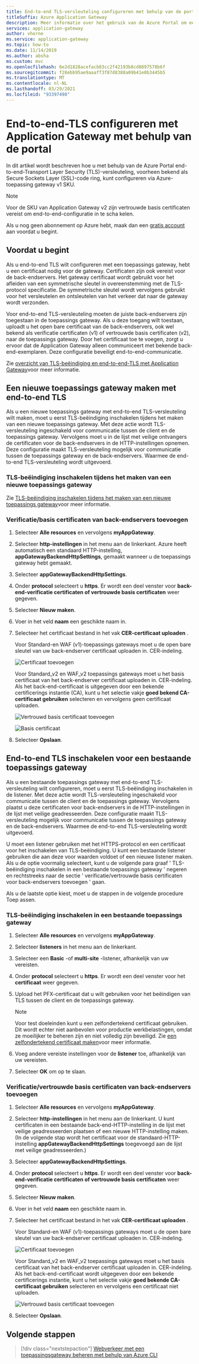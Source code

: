 ```yaml
---
title: End-to-end TLS-versleuteling configureren met behulp van de portal
titleSuffix: Azure Application Gateway
description: Meer informatie over het gebruik van de Azure Portal om een toepassings gateway te maken met end-to-end TLS-code ring.
services: application-gateway
author: vhorne
ms.service: application-gateway
ms.topic: how-to
ms.date: 11/14/2019
ms.author: absha
ms.custom: mvc
ms.openlocfilehash: 6e2d1828acefacb03cc2f42193b8cd8897578b6f
ms.sourcegitcommit: f28ebb95ae9aaaff3f87d8388a09b41e0b3445b5
ms.translationtype: MT
ms.contentlocale: nl-NL
ms.lasthandoff: 03/29/2021
ms.locfileid: "93397498"
---
```

# <a name="configure-end-to-end-tls-by-using-application-gateway-with-the-portal"></a>End-to-end-TLS configureren met Application Gateway met behulp van de portal

In dit artikel wordt beschreven hoe u met behulp van de Azure Portal end-to-end-Transport Layer Security (TLS)-versleuteling, voorheen bekend als Secure Sockets Layer (SSL)-code ring, kunt configureren via Azure-toepassing gateway v1 SKU.

> [!NOTE]
> Voor de SKU van Application Gateway v2 zijn vertrouwde basis certificaten vereist om end-to-end-configuratie in te scha kelen.

Als u nog geen abonnement op Azure hebt, maak dan een [gratis account](https://azure.microsoft.com/free/?WT.mc_id=A261C142F) aan voordat u begint.

## <a name="before-you-begin"></a>Voordat u begint

Als u end-to-end TLS wilt configureren met een toepassings gateway, hebt u een certificaat nodig voor de gateway. Certificaten zijn ook vereist voor de back-endservers. Het gateway certificaat wordt gebruikt voor het afleiden van een symmetrische sleutel in overeenstemming met de TLS-protocol specificatie. De symmetrische sleutel wordt vervolgens gebruikt voor het versleutelen en ontsleutelen van het verkeer dat naar de gateway wordt verzonden. 

Voor end-to-end TLS-versleuteling moeten de juiste back-endservers zijn toegestaan in de toepassings gateway. Als u deze toegang wilt toestaan, uploadt u het open bare certificaat van de back-endservers, ook wel bekend als verificatie certificaten (v1) of vertrouwde basis certificaten (v2), naar de toepassings gateway. Door het certificaat toe te voegen, zorgt u ervoor dat de Application Gateway alleen communiceert met bekende back-end-exemplaren. Deze configuratie beveiligt end-to-end-communicatie.

Zie [overzicht van TLS-beëindiging en end-to-end-TLS met Application Gateway](./ssl-overview.md)voor meer informatie.

## <a name="create-a-new-application-gateway-with-end-to-end-tls"></a>Een nieuwe toepassings gateway maken met end-to-end TLS

Als u een nieuwe toepassings gateway met end-to-end TLS-versleuteling wilt maken, moet u eerst TLS-beëindiging inschakelen tijdens het maken van een nieuwe toepassings gateway. Met deze actie wordt TLS-versleuteling ingeschakeld voor communicatie tussen de client en de toepassings gateway. Vervolgens moet u in de lijst met veilige ontvangers de certificaten voor de back-endservers in de HTTP-instellingen opnemen. Deze configuratie maakt TLS-versleuteling mogelijk voor communicatie tussen de toepassings gateway en de back-endservers. Waarmee de end-to-end TLS-versleuteling wordt uitgevoerd.

### <a name="enable-tls-termination-while-creating-a-new-application-gateway"></a>TLS-beëindiging inschakelen tijdens het maken van een nieuwe toepassings gateway

Zie [TLS-beëindiging inschakelen tijdens het maken van een nieuwe toepassings gateway](./create-ssl-portal.md)voor meer informatie.

### <a name="add-authenticationroot-certificates-of-back-end-servers"></a>Verificatie/basis certificaten van back-endservers toevoegen

1. Selecteer **Alle resources** en vervolgens **myAppGateway**.

2. Selecteer **http-instellingen** in het menu aan de linkerkant. Azure heeft automatisch een standaard HTTP-instelling, **appGatewayBackendHttpSettings**, gemaakt wanneer u de toepassings gateway hebt gemaakt. 

3. Selecteer **appGatewayBackendHttpSettings**.

4. Onder **protocol** selecteert u **https**. Er wordt een deel venster voor **back-end-verificatie certificaten of vertrouwde basis certificaten** weer gegeven.

5. Selecteer **Nieuw maken**.

6. Voer in het veld **naam** een geschikte naam in.

7. Selecteer het certificaat bestand in het vak **CER-certificaat uploaden** .

   Voor Standard-en WAF (v1)-toepassings gateways moet u de open bare sleutel van uw back-endserver certificaat uploaden in. CER-indeling.

   ![Certificaat toevoegen](./media/end-to-end-ssl-portal/addcert.png)

   Voor Standard_v2 en WAF_v2 toepassings gateways moet u het basis certificaat van het back-endserver certificaat uploaden in. CER-indeling. Als het back-end-certificaat is uitgegeven door een bekende certificerings instantie (CA), kunt u het selectie vakje **goed bekend CA-certificaat gebruiken** selecteren en vervolgens geen certificaat uploaden.

   ![Vertrouwd basis certificaat toevoegen](./media/end-to-end-ssl-portal/trustedrootcert-portal.png)

   ![Basis certificaat](./media/end-to-end-ssl-portal/trustedrootcert.png)

8. Selecteer **Opslaan**.

## <a name="enable-end-to-end-tls-for-an-existing-application-gateway"></a>End-to-end TLS inschakelen voor een bestaande toepassings gateway

Als u een bestaande toepassings gateway met end-to-end TLS-versleuteling wilt configureren, moet u eerst TLS-beëindiging inschakelen in de listener. Met deze actie wordt TLS-versleuteling ingeschakeld voor communicatie tussen de client en de toepassings gateway. Vervolgens plaatst u deze certificaten voor back-endservers in de HTTP-instellingen in de lijst met veilige geadresseerden. Deze configuratie maakt TLS-versleuteling mogelijk voor communicatie tussen de toepassings gateway en de back-endservers. Waarmee de end-to-end TLS-versleuteling wordt uitgevoerd.

U moet een listener gebruiken met het HTTPS-protocol en een certificaat voor het inschakelen van TLS-beëindiging. U kunt een bestaande listener gebruiken die aan deze voor waarden voldoet of een nieuwe listener maken. Als u de optie voormalig selecteert, kunt u de volgende para graaf ' TLS-beëindiging inschakelen in een bestaande toepassings gateway ' negeren en rechtstreeks naar de sectie ' verificatie/vertrouwde basis certificaten voor back-endservers toevoegen ' gaan.

Als u de laatste optie kiest, moet u de stappen in de volgende procedure Toep assen.
### <a name="enable-tls-termination-in-an-existing-application-gateway"></a>TLS-beëindiging inschakelen in een bestaande toepassings gateway

1. Selecteer **Alle resources** en vervolgens **myAppGateway**.

2. Selecteer **listeners** in het menu aan de linkerkant.

3. Selecteer een **Basic** -of **multi-site** -listener, afhankelijk van uw vereisten.

4. Onder **protocol** selecteert u **https**. Er wordt een deel venster voor het **certificaat** weer gegeven.

5. Upload het PFX-certificaat dat u wilt gebruiken voor het beëindigen van TLS tussen de client en de toepassings gateway.

   > [!NOTE]
   > Voor test doeleinden kunt u een zelfondertekend certificaat gebruiken. Dit wordt echter niet aanbevolen voor productie werkbelastingen, omdat ze moeilijker te beheren zijn en niet volledig zijn beveiligd. Zie [een zelfondertekend certificaat maken](./create-ssl-portal.md#create-a-self-signed-certificate)voor meer informatie.

6. Voeg andere vereiste instellingen voor de **listener** toe, afhankelijk van uw vereisten.

7. Selecteer **OK** om op te slaan.

### <a name="add-authenticationtrusted-root-certificates-of-back-end-servers"></a>Verificatie/vertrouwde basis certificaten van back-endservers toevoegen

1. Selecteer **Alle resources** en vervolgens **myAppGateway**.

2. Selecteer **http-instellingen** in het menu aan de linkerkant. U kunt certificaten in een bestaande back-end-HTTP-instelling in de lijst met veilige geadresseerden plaatsen of een nieuwe HTTP-instelling maken. (In de volgende stap wordt het certificaat voor de standaard-HTTP-instelling **appGatewayBackendHttpSettings** toegevoegd aan de lijst met veilige geadresseerden.)

3. Selecteer **appGatewayBackendHttpSettings**.

4. Onder **protocol** selecteert u **https**. Er wordt een deel venster voor **back-end-verificatie certificaten of vertrouwde basis certificaten** weer gegeven. 

5. Selecteer **Nieuw maken**.

6. Voer in het veld **naam** een geschikte naam in.

7. Selecteer het certificaat bestand in het vak **CER-certificaat uploaden** .

   Voor Standard-en WAF (v1)-toepassings gateways moet u de open bare sleutel van uw back-endserver certificaat uploaden in. CER-indeling.

   ![Certificaat toevoegen](./media/end-to-end-ssl-portal/addcert.png)

   Voor Standard_v2 en WAF_v2 toepassings gateways moet u het basis certificaat van het back-endserver certificaat uploaden in. CER-indeling. Als het back-end-certificaat wordt uitgegeven door een bekende certificerings instantie, kunt u het selectie vakje **goed bekende CA-certificaat gebruiken** selecteren en vervolgens een certificaat niet uploaden.

   ![Vertrouwd basis certificaat toevoegen](./media/end-to-end-ssl-portal/trustedrootcert-portal.png)

8. Selecteer **Opslaan**.

## <a name="next-steps"></a>Volgende stappen

> [!div class="nextstepaction"]
> [Webverkeer met een toepassingsgateway beheren met behulp van Azure CLI](./tutorial-manage-web-traffic-cli.md)